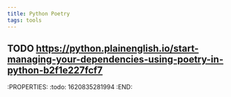 ```yaml
---
title: Python Poetry
tags: tools
---
```


## TODO https://python.plainenglish.io/start-managing-your-dependencies-using-poetry-in-python-b2f1e227fcf7
:PROPERTIES:
:todo: 1620835281994
:END:
##
